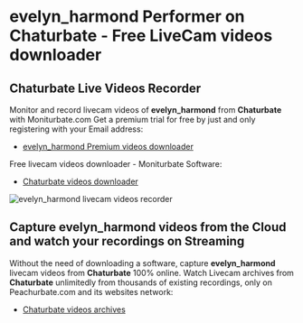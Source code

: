 # evelyn_harmond Performer on Chaturbate - Free LiveCam videos downloader

## Chaturbate Live Videos Recorder

Monitor and record livecam videos of **evelyn_harmond** from **Chaturbate** with Moniturbate.com
Get a premium trial for free by just and only registering with your Email address:
* [evelyn_harmond Premium videos downloader](https://moniturbate.com/request-demo-licence-key.html)

Free livecam videos downloader - Moniturbate Software:
* [Chaturbate videos downloader](https://moniturbate.com/moniturbate-download-software.html)

![evelyn_harmond livecam videos recorder](https://peachurnet.com/templates/moniturbate-software.png)


## Capture evelyn_harmond videos from the Cloud and watch your recordings on Streaming

Without the need of downloading a software, capture **evelyn_harmond** livecam videos from **Chaturbate** 100% online.
Watch Livecam archives from **Chaturbate** unlimitedly from thousands of existing recordings, only on Peachurbate.com and its websites network:
* [Chaturbate videos archives](https://peachurnet.com/)